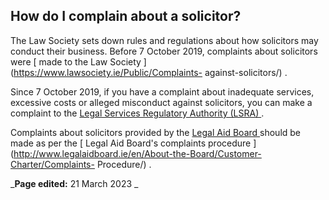 ##  How do I complain about a solicitor?

The Law Society sets down rules and regulations about how solicitors may
conduct their business. Before 7 October 2019, complaints about solicitors
were [ made to the Law Society ](https://www.lawsociety.ie/Public/Complaints-
against-solicitors/) .

Since 7 October 2019, if you have a complaint about inadequate services,
excessive costs or alleged misconduct against solicitors, you can make a
complaint to the [ Legal Services Regulatory Authority (LSRA)
](/en/justice/courts-system/legal-services-regulatory-authority/) .

Complaints about solicitors provided by the [ Legal Aid Board
](/en/justice/legal-aid-and-advice/legal-aid-board/) should be made as per the
[ Legal Aid Board's complaints procedure
](http://www.legalaidboard.ie/en/About-the-Board/Customer-Charter/Complaints-
Procedure/) .

_**Page edited:** 21 March 2023 _

[
](https://facebook.com/sharer/sharer.php?u=https://www.citizensinformation.ie/en/justice/courtroom/solicitors/?utm_source=sharebutton_facebook)
[
](https://twitter.com/intent/tweet/?text=Solicitors&url=https://www.citizensinformation.ie/en/justice/courtroom/solicitors/?utm_source=sharebutton_twitter)
[
](whatsapp://send?text=https://www.citizensinformation.ie/en/justice/courtroom/solicitors/?utm_source=sharebutton_whatsapp)
[
](mailto:?subject=Solicitors&body=https://www.citizensinformation.ie/en/justice/courtroom/solicitors/?utm_source=sharebutton_email)
[ ](javascript:void\(0\))
